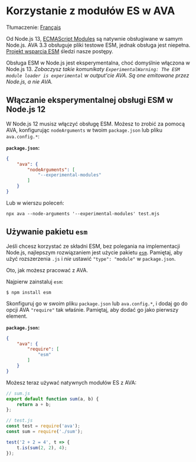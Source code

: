 # Korzystanie z modułów ES w AVA

Tłumaczenie: [Français](https://github.com/avajs/ava-docs/blob/master/fr_FR/docs/recipes/es-modules.md)

Od Node.js 13, [ECMAScript Modules](https://nodejs.org/docs/latest/api/esm.html#esm_introduction) są natywnie obsługiwane w samym Node.js. AVA 3.3 obsługuje pliki testowe ESM, jednak obsługa jest niepełna. [Projekt wsparcia ESM](https://github.com/orgs/avajs/projects/2) śledzi nasze postępy.

Obsługa ESM w Node.js jest eksperymentalna, choć domyślnie włączona w Node.js 13. *Zobaczysz takie komunikaty `ExperimentalWarning: The ESM module loader is experimental` w output'cie AVA. Są one emitowane przez Node.js, a nie AVA.*

## Włączanie eksperymentalnej obsługi ESM w Node.js 12

W Node.js 12 musisz włączyć obsługę ESM. Możesz to zrobić za pomocą AVA, konfigurując `nodeArguments` w twoim `package.json` lub pliku `ava.config.*`:

**`package.json`:**

```json
{
	"ava": {
		"nodeArguments": [
			"--experimental-modules"
		]
	}
}
```

Lub w wierszu poleceń:

```console
npx ava --node-arguments '--experimental-modules' test.mjs
```

## Używanie pakietu `esm`

Jeśli chcesz korzystać ze składni ESM, bez polegania na implementacji Node.js, najlepszym rozwiązaniem jest użycie pakietu [`esm`](https://github.com/standard-things/esm). Pamiętaj, aby użyć rozszerzenia `.js` i *nie* ustawić `"type": "module"` w `package.json`.

Oto, jak możesz pracować z AVA.

Najpierw zainstaluj `esm`:

```
$ npm install esm
```

Skonfiguruj go w swoim pliku `package.json` lub `ava.config.*`, i dodaj go do opcji AVA `"require"` tak właśnie. Pamiętaj, aby dodać go jako pierwszy element.

**`package.json`:**

```json
{
	"ava": {
		"require": [
			"esm"
		]
	}
}
```

Możesz teraz używać natywnych modułów ES z AVA:

```js
// sum.js
export default function sum(a, b) {
	return a + b;
};
```

```js
// test.js
const test = require('ava');
const sum = require('./sum');

test('2 + 2 = 4', t => {
	t.is(sum(2, 2), 4);
});
```
